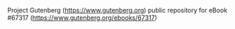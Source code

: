 Project Gutenberg (https://www.gutenberg.org) public repository for
eBook #67317 (https://www.gutenberg.org/ebooks/67317)

